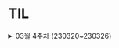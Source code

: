 # TIL

<details>
<summary> 03월 4주차 (230320~230326) </summary>
<div>

|구분|[230320(월)]()|[230321(화)](00_Daily/03.md) |[230322(수)]()|[230323(목)]()|[230324(금)]()|[230325(토)]()|[230326(일)]()|
|--|--|--|--|--|--|--|--|
|공부시간||||||||
|TIL|[KDT_Django_1D]()|[KDT_Django_2D]()|[KDT_Django_3D]()|[KDT_Django_4D]()|[KDT_Django_5D]()|||
|문제풀이||||||||
|블로그||||||||
|그외|[킥오프(이력서)]()|[FE-study(1W)]()|[킥오프(커리어)]()<br/>[멀티캠(기업분석)]()|[Algo-study]()||||
</div>
</details>